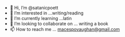 - 👋 Hi, I’m @satanicpoett
- 👀 I’m interested in ...writing/reading
- 🌱 I’m currently learning ...latin
- 💞️ I’m looking to collaborate on ... writing a book
- 📫 How to reach me ... macespovaughan@gmail.com

<!---

--->
